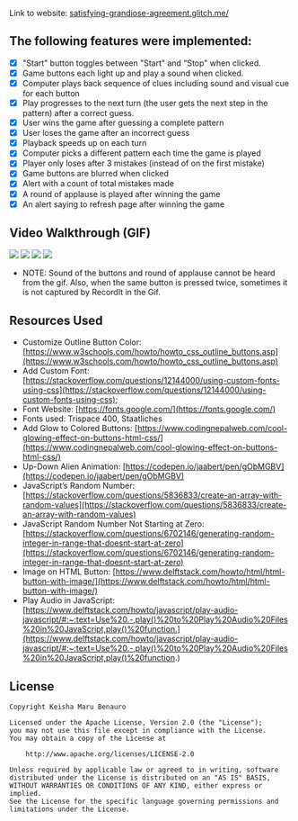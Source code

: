 Link to website: [satisfying-grandiose-agreement.glitch.me/](satisfying-grandiose-agreement.glitch.me/)

## The following features were implemented:
- [x] "Start" button toggles between "Start" and "Stop" when clicked.
- [x] Game buttons each light up and play a sound when clicked.
- [x] Computer plays back sequence of clues including sound and visual cue for each button
- [x] Play progresses to the next turn (the user gets the next step in the pattern) after a correct guess.
- [x] User wins the game after guessing a complete pattern
- [x] User loses the game after an incorrect guess
- [x] Playback speeds up on each turn
- [x] Computer picks a different pattern each time the game is played
- [x] Player only loses after 3 mistakes (instead of on the first mistake)
- [x] Game buttons are blurred when clicked
- [x] Alert with a count of total mistakes made
- [x] A round of applause is played after winning the game
- [x] An alert saying to refresh page after winning the game

## Video Walkthrough (GIF)
![](http://g.recordit.co/OhEwyz3vK4.gif)
![](http://g.recordit.co/A9fAaXHwKv.gif)
![](http://g.recordit.co/bj1Dw0cUrf.gif)
![](http://g.recordit.co/WSB0CzAhFJ.gif)

* NOTE: Sound of the buttons and round of applause cannot be heard from the gif. Also, when the same button is pressed twice, sometimes it is not captured by RecordIt in the Gif.

## Resources Used
- Customize Outline Button Color: [https://www.w3schools.com/howto/howto_css_outline_buttons.asp](https://www.w3schools.com/howto/howto_css_outline_buttons.asp)
- Add Custom Font: [https://stackoverflow.com/questions/12144000/using-custom-fonts-using-css](https://stackoverflow.com/questions/12144000/using-custom-fonts-using-css);
- Font Website: [https://fonts.google.com/](https://fonts.google.com/)
- Fonts used: Trispace 400, Staatliches
- Add Glow to Colored Buttons: [https://www.codingnepalweb.com/cool-glowing-effect-on-buttons-html-css/](https://www.codingnepalweb.com/cool-glowing-effect-on-buttons-html-css/)
- Up-Down Alien Animation: [https://codepen.io/jaabert/pen/gObMGBV](https://codepen.io/jaabert/pen/gObMGBV)
- JavaScript’s Random Number: [https://stackoverflow.com/questions/5836833/create-an-array-with-random-values](https://stackoverflow.com/questions/5836833/create-an-array-with-random-values)
- JavaScript Random Number Not Starting at Zero: [https://stackoverflow.com/questions/6702146/generating-random-integer-in-range-that-doesnt-start-at-zero](https://stackoverflow.com/questions/6702146/generating-random-integer-in-range-that-doesnt-start-at-zero)
- Image on HTML Button: [https://www.delftstack.com/howto/html/html-button-with-image/](https://www.delftstack.com/howto/html/html-button-with-image/)
- Play Audio in JavaScript: [https://www.delftstack.com/howto/javascript/play-audio-javascript/#:~:text=Use%20.-,play()%20to%20Play%20Audio%20Files%20in%20JavaScript,play()%20function.](https://www.delftstack.com/howto/javascript/play-audio-javascript/#:~:text=Use%20.-,play()%20to%20Play%20Audio%20Files%20in%20JavaScript,play()%20function.)


## License

    Copyright Keisha Maru Benauro

    Licensed under the Apache License, Version 2.0 (the "License");
    you may not use this file except in compliance with the License.
    You may obtain a copy of the License at

        http://www.apache.org/licenses/LICENSE-2.0

    Unless required by applicable law or agreed to in writing, software
    distributed under the License is distributed on an "AS IS" BASIS,
    WITHOUT WARRANTIES OR CONDITIONS OF ANY KIND, either express or implied.
    See the License for the specific language governing permissions and
    limitations under the License.
